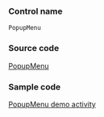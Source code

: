 ### Control name

`PopupMenu`

### Source code

[PopupMenu](https://github.com/microsoft/fluentui-android/blob/master/FluentUI/src/main/java/com/microsoft/fluentui/popupmenu/PopupMenu.kt)

### Sample code

[PopupMenu demo activity](https://github.com/microsoft/fluentui-android/blob/master/FluentUI.Demo/src/main/java/com/microsoft/fluentuidemo/demos/PopupMenuActivity.kt)
